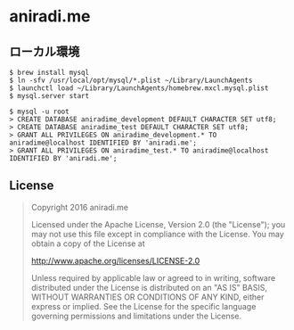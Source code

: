 # aniradi.me

## ローカル環境

```
$ brew install mysql
$ ln -sfv /usr/local/opt/mysql/*.plist ~/Library/LaunchAgents
$ launchctl load ~/Library/LaunchAgents/homebrew.mxcl.mysql.plist
$ mysql.server start
```

```
$ mysql -u root
> CREATE DATABASE aniradime_development DEFAULT CHARACTER SET utf8;
> CREATE DATABASE aniradime_test DEFAULT CHARACTER SET utf8;
> GRANT ALL PRIVILEGES ON aniradime_development.* TO aniradime@localhost IDENTIFIED BY 'aniradi.me';
> GRANT ALL PRIVILEGES ON aniradime_test.* TO aniradime@localhost IDENTIFIED BY 'aniradi.me';
```

## License

> Copyright 2016 aniradi.me
> 
> Licensed under the Apache License, Version 2.0 (the "License"); you may not use this file except in compliance with the License. You may obtain a copy of the License at
> 
> http://www.apache.org/licenses/LICENSE-2.0
> 
> Unless required by applicable law or agreed to in writing, software distributed under the License is distributed on an "AS IS" BASIS, WITHOUT WARRANTIES OR CONDITIONS OF ANY KIND, either express or implied. See the License for the specific language governing permissions and limitations under the License.
